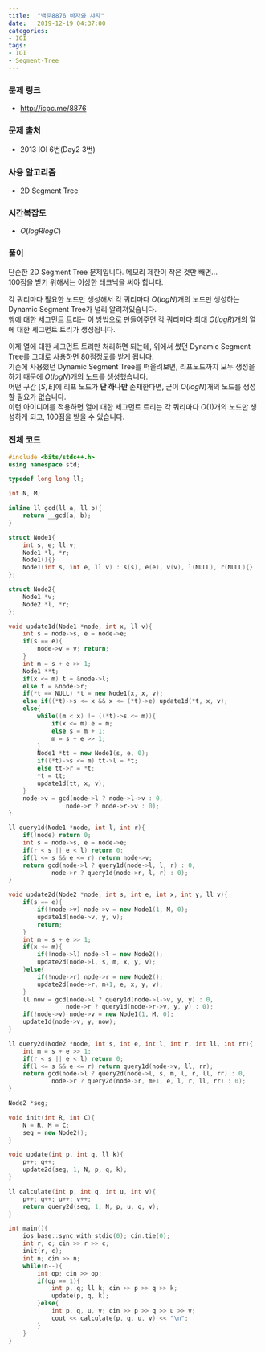 ```yaml
---
title:  "백준8876 바자와 샤자"
date:   2019-12-19 04:37:00
categories:
- IOI
tags:
- IOI
- Segment-Tree
---
```


### 문제 링크
* http://icpc.me/8876

### 문제 출처
* 2013 IOI 6번(Day2 3번)

### 사용 알고리즘
* 2D Segment Tree

### 시간복잡도
* $O(log R log C)$

### 풀이
단순한 2D Segment Tree 문제입니다. 메모리 제한이 작은 것만 빼면...<br>
100점을 받기 위해서는 이상한 테크닉을 써야 합니다.

각 쿼리마다 필요한 노드만 생성해서 각 쿼리마다 $O(log N)$개의 노드만 생성하는 Dynamic Segment Tree가 널리 알려져있습니다.<br>
행에 대한 세그먼트 트리는 이 방법으로 만들어주면 각 쿼리마다 최대 $O(log R)$개의 열에 대한 세그먼트 트리가 생성됩니다.

이제 열에 대한 세그먼트 트리만 처리하면 되는데, 위에서 썼던 Dynamic Segment Tree를 그대로 사용하면 80점정도를 받게 됩니다.<Br>
기존에 사용했던 Dynamic Segment Tree를 떠올려보면, 리프노드까지 모두 생성을 하기 때문에 $O(log N)$개의 노드를 생성했습니다.<Br>
어떤 구간 $[S, E]$에 리프 노드가 **단 하나만** 존재한다면, 굳이 $O(log N)$개의 노드를 생성할 필요가 없습니다.<Br>
이런 아이디어를 적용하면 열에 대한 세그먼트 트리는 각 쿼리마다 $O(1)$개의 노드만 생성하게 되고, 100점을 받을 수 있습니다.

### 전체 코드
```cpp
#include <bits/stdc++.h>
using namespace std;

typedef long long ll;

int N, M;

inline ll gcd(ll a, ll b){
	return __gcd(a, b);
}

struct Node1{
	int s, e; ll v;
	Node1 *l, *r;
	Node1(){}
	Node1(int s, int e, ll v) : s(s), e(e), v(v), l(NULL), r(NULL){}
};

struct Node2{
	Node1 *v;
	Node2 *l, *r;
};

void update1d(Node1 *node, int x, ll v){
	int s = node->s, e = node->e;
	if(s == e){
		node->v = v; return;
	}
	int m = s + e >> 1;
	Node1 **t;
	if(x <= m) t = &node->l;
	else t = &node->r;
	if(*t == NULL) *t = new Node1(x, x, v);
	else if((*t)->s <= x && x <= (*t)->e) update1d(*t, x, v);
	else{
		while((m < x) != ((*t)->s <= m)){
			if(x <= m) e = m;
			else s = m + 1;
			m = s + e >> 1;
		}
		Node1 *tt = new Node1(s, e, 0);
		if((*t)->s <= m) tt->l = *t;
		else tt->r = *t;
		*t = tt;
		update1d(tt, x, v);
	}
	node->v = gcd(node->l ? node->l->v : 0,
				node->r ? node->r->v : 0);
}

ll query1d(Node1 *node, int l, int r){
	if(!node) return 0;
	int s = node->s, e = node->e;
	if(r < s || e < l) return 0;
	if(l <= s && e <= r) return node->v;
	return gcd(node->l ? query1d(node->l, l, r) : 0,
			node->r ? query1d(node->r, l, r) : 0);
}

void update2d(Node2 *node, int s, int e, int x, int y, ll v){
	if(s == e){
		if(!node->v) node->v = new Node1(1, M, 0);
		update1d(node->v, y, v);
		return;
	}
	int m = s + e >> 1;
	if(x <= m){
		if(!node->l) node->l = new Node2();
		update2d(node->l, s, m, x, y, v);
	}else{
		if(!node->r) node->r = new Node2();
		update2d(node->r, m+1, e, x, y, v);
	}
	ll now = gcd(node->l ? query1d(node->l->v, y, y) : 0,
				node->r ? query1d(node->r->v, y, y) : 0);
	if(!node->v) node->v = new Node1(1, M, 0);
	update1d(node->v, y, now);
}

ll query2d(Node2 *node, int s, int e, int l, int r, int ll, int rr){
	int m = s + e >> 1;
	if(r < s || e < l) return 0;
	if(l <= s && e <= r) return query1d(node->v, ll, rr);
	return gcd(node->l ? query2d(node->l, s, m, l, r, ll, rr) : 0,
			node->r ? query2d(node->r, m+1, e, l, r, ll, rr) : 0);
}

Node2 *seg;

void init(int R, int C){
	N = R, M = C;
	seg = new Node2();
}

void update(int p, int q, ll k){
	p++; q++;
	update2d(seg, 1, N, p, q, k);
}

ll calculate(int p, int q, int u, int v){
	p++; q++; u++; v++;
	return query2d(seg, 1, N, p, u, q, v);
}

int main(){
	ios_base::sync_with_stdio(0); cin.tie(0);
	int r, c; cin >> r >> c;
	init(r, c);
	int n; cin >> n;
	while(n--){
		int op; cin >> op;
		if(op == 1){
			int p, q; ll k; cin >> p >> q >> k;
			update(p, q, k);
		}else{
			int p, q, u, v; cin >> p >> q >> u >> v;
			cout << calculate(p, q, u, v) << "\n";
		}
	}
}
```
